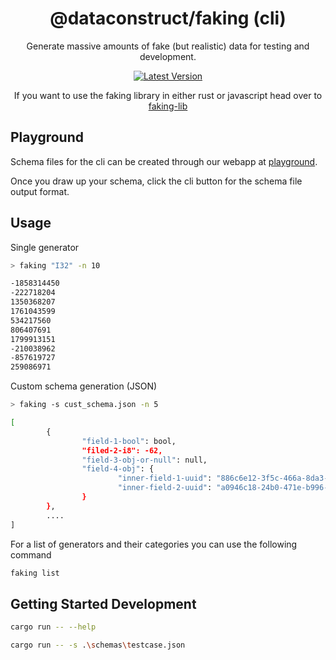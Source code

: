 <div align="center">

# @dataconstruct/faking (cli)

Generate massive amounts of fake (but realistic) data for testing and development.

[![Latest Version](https://img.shields.io/crates/v/faking.svg)](https://crates.io/crates/faking)

If you want to use the faking library in either rust or javascript head over to [faking-lib](https://github.com/Data-Construct/faking)

</div>

## Playground

Schema files for the cli can be created through our webapp at [playground](https://www.dataconstruct.io/organizations/playground/schemas). 

Once you draw up your schema, click the cli button for the schema file output format.

## Usage

Single generator
```bash
> faking "I32" -n 10

-1858314450
-222718204
1350368207
1761043599
534217560
806407691
1799913151
-210038962
-857619727
259086971
```

Custom schema generation (JSON)
```bash
> faking -s cust_schema.json -n 5

[
        {
                "field-1-bool": bool,
                "filed-2-i8": -62,
                "field-3-obj-or-null": null,
                "field-4-obj": {
                        "inner-field-1-uuid": "886c6e12-3f5c-466a-8da3-b416caeffa79",
                        "inner-field-2-uuid": "a0946c18-24b0-471e-b996-6f1459de981e"
                }
        },
        ....
]
```

For a list of generators and their categories you can use the following command
```bash
faking list
```

## Getting Started Development

```bash
cargo run -- --help

cargo run -- -s .\schemas\testcase.json
```
